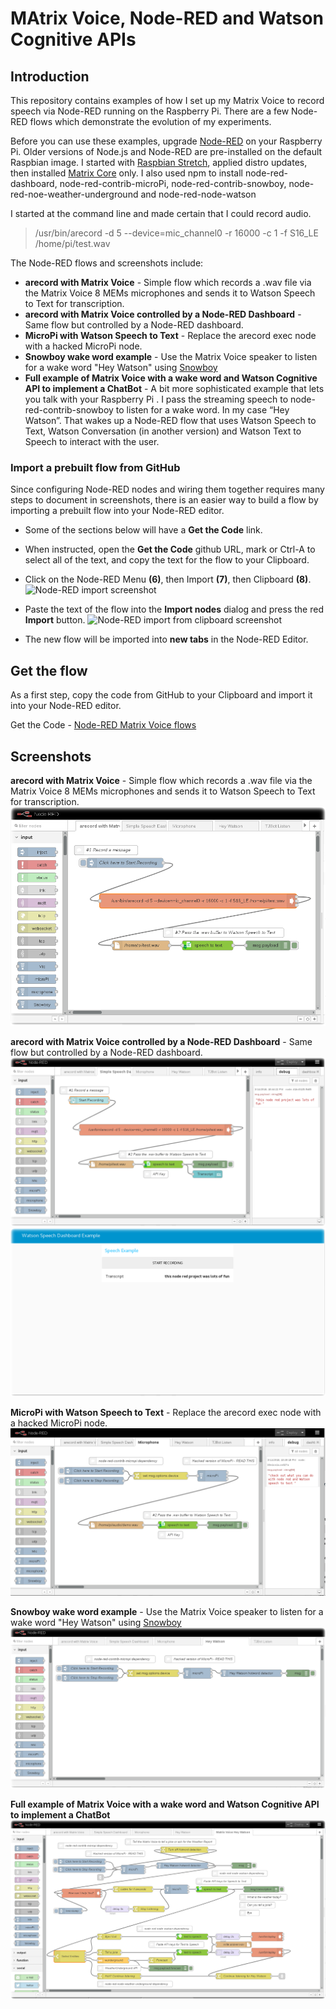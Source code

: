 # MAtrix Voice, Node-RED and Watson Cognitive APIs

## Introduction
This repository contains examples of how I set up my Matrix Voice to record
speech via Node-RED running on the Raspberry Pi. There are a few Node-RED flows
which demonstrate the evolution of my experiments.

Before you can use these examples, upgrade [Node-RED](http://nodered.org) on
your Raspberry Pi. Older versions of Node.js and Node-RED are pre-installed
on the default Raspbian image.  I started with [Raspbian Stretch](https://www.raspberrypi.org/downloads/raspbian/),
applied distro updates, then installed [Matrix Core](https://matrix-io.github.io/matrix-documentation/matrix-core/getting-started/installation/) only. I also used npm to install node-red-dashboard, node-red-contrib-microPi, node-red-contrib-snowboy, node-red-noe-weather-underground and node-red-node-watson

I started at the command line and made certain that I could record audio.
> /usr/bin/arecord -d 5 --device=mic_channel0 -r 16000 -c 1  -f S16_LE /home/pi/test.wav

The Node-RED flows and screenshots include:
* **arecord with Matrix Voice** - Simple flow which records a .wav file via the Matrix Voice 8 MEMs microphones and sends it to Watson Speech to Text for transcription.
* **arecord with Matrix Voice controlled by a Node-RED Dashboard** - Same flow but controlled by a Node-RED dashboard.
* **MicroPi with Watson Speech to Text** - Replace the arecord exec node with a hacked MicroPi node.
* **Snowboy wake word example** - Use the Matrix Voice speaker to listen for a wake word "Hey Watson" using [Snowboy](https://flows.nodered.org/node/node-red-contrib-snowboy)
* **Full example of Matrix Voice with a wake word and Watson Cognitive API to implement a ChatBot** - A bit more sophisticated example that lets you talk with your Raspberry Pi . I pass the streaming speech to node-red-contrib-snowboy to listen for a wake word. In my case “Hey Watson”. That wakes up a Node-RED flow that uses Watson Speech to Text, Watson Conversation (in another version) and Watson Text to Speech to interact with the user.

### Import a prebuilt flow from GitHub
Since configuring Node-RED nodes and wiring them together requires many steps to document in screenshots, there is an easier way to build a flow by importing a prebuilt flow into your Node-RED editor.

* Some of the sections below will have a **Get the Code** link.

* When instructed, open the **Get the Code** github URL, mark or Ctrl-A to select all of the text, and copy the text for the flow to your Clipboard.
* Click on the Node-RED Menu **(6)**, then Import **(7)**, then Clipboard **(8)**.
![Node-RED import screenshot](https://github.com/johnwalicki/IoT-AssetTracking-Perishable-Network-Blockchain/blob/master/Node-RED/screenshots/IBMCloud-NodeRED-import.png?raw=true)
* Paste the text of the flow into the **Import nodes** dialog and press the red **Import** button.
![Node-RED import from clipboard screenshot](https://github.com/johnwalicki/IoT-AssetTracking-Perishable-Network-Blockchain/blob/master/Node-RED/screenshots/IBMCloud-NodeRED-pastefromclipboard.png)
* The new flow will be imported into **new tabs** in the Node-RED Editor.

## Get the flow
As a first step, copy the code from GitHub to your Clipboard and import it into your Node-RED editor.

Get the Code - [Node-RED Matrix Voice flows](flows/MatrixNodeREDSnowboy.json)

## Screenshots
**arecord with Matrix Voice** - Simple flow which records a .wav file via the Matrix Voice 8 MEMs microphones and sends it to Watson Speech to Text for transcription.
![arecord with Matrix Voice](screenshots/NodeRED-arecord-STT-flow.png?raw=true)

**arecord with Matrix Voice controlled by a Node-RED Dashboard** - Same flow but controlled by a Node-RED dashboard.
![arecord with Matrix Voice controlled by a NR Dashboad](screenshots/NodeRED-arecord-STT-dashboard-flow.png?raw=true)
![Matrix Voice controlled by a NR Dashboad](screenshots/NodeRED-arecord-STT-dashboard.png?raw=true)

**MicroPi with Watson Speech to Text** - Replace the arecord exec node with a hacked MicroPi node.
![MicroPi with Watson Speech to Text](screenshots/NodeRED-micropi-STT-flow.png?raw=true)

**Snowboy wake word example** - Use the Matrix Voice speaker to listen for a wake word "Hey Watson" using [Snowboy](https://flows.nodered.org/node/node-red-contrib-snowboy)
![Snowboy wake word example](screenshots/NodeRED-micropi-HeyWatson-flow.png?raw=true)

**Full example of Matrix Voice with a wake word and Watson Cognitive API to implement a ChatBot**
![Watson Chatbot with Matrix Voice](screenshots/NodeRED-micropi-HeyWatson-STT-flow.png?raw=true)
